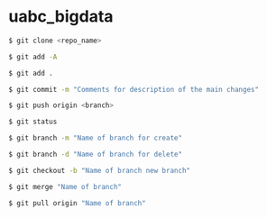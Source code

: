 # uabc_bigdata
```sh
$ git clone <repo_name>
```
```sh
$ git add -A
```
```sh
$ git add .
```
```sh
$ git commit -m "Comments for description of the main changes"
```
```sh
$ git push origin <branch>
```
```sh
$ git status
```
```sh
$ git branch -m "Name of branch for create"
```
```sh
$ git branch -d "Name of branch for delete"
```
```sh
$ git checkout -b "Name of branch new branch"
```
```sh
$ git merge "Name of branch"
```
```sh
$ git pull origin "Name of branch"
```
